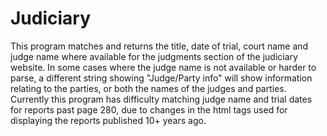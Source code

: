 # Judiciary
This program matches and returns the title, date of trial, court name and judge name where available for the judgments section of the judiciary website. In some cases  where the judge name is not available or harder to parse, a different string showing "Judge/Party info" will show
information relating to the parties, or both the names of the judges and parties. Currently this program has difficulty
matching judge name and trial dates for reports past page 280, due to changes in the html tags used for displaying the reports published 10+ years ago.
